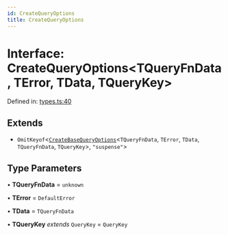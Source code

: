 ```yaml
---
id: CreateQueryOptions
title: CreateQueryOptions
---
```


<!-- DO NOT EDIT: this page is autogenerated from the type comments -->

# Interface: CreateQueryOptions\<TQueryFnData, TError, TData, TQueryKey\>

Defined in: [types.ts:40](https://github.com/TanStack/query/blob/main/packages/angular-query-experimental/src/types.ts#L40)

## Extends

- `OmitKeyof`\<[`CreateBaseQueryOptions`](createbasequeryoptions.md)\<`TQueryFnData`, `TError`, `TData`, `TQueryFnData`, `TQueryKey`\>, `"suspense"`\>

## Type Parameters

• **TQueryFnData** = `unknown`

• **TError** = `DefaultError`

• **TData** = `TQueryFnData`

• **TQueryKey** _extends_ `QueryKey` = `QueryKey`
